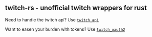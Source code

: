 ## twitch-rs - unofficial twitch wrappers for rust

Need to handle the twitch api? Use [`twitch_api`](https://github.com/twitch-rs/twitch_api)

Want to easen your burden with tokens? Use [`twitch_oauth2`](https://github.com/twitch-rs/twitch_oauth2)
